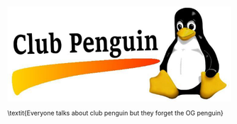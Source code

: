 ![Banner](https://github.com/lopesluciano/lopesluciano/blob/main/club%20penguin.jpg)

\textit{Everyone talks about club penguin but they forget the OG penguin}
